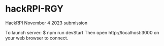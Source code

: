 # hackRPI-RGY
HackRPI November 4 2023 submission 

To launch server: $ npm run devStart
Then open http://localhost:3000 on your web browser to connect.
